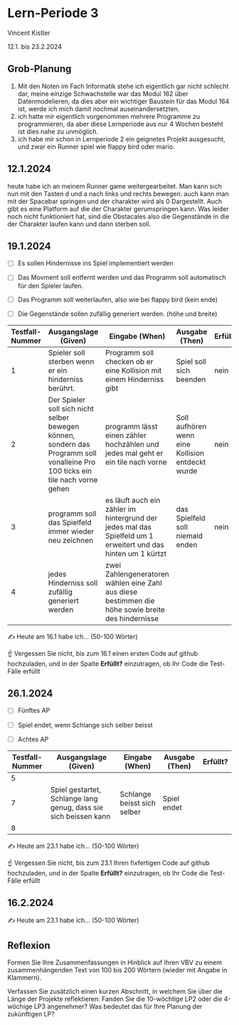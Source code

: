 # Lern-Periode 3

Vincent Kistler

12.1. bis 23.2.2024

## Grob-Planung

1. Mit den Noten im Fach Informatik stehe ich eigentlich gar nicht schlecht dar, meine einzige Schwachstelle war das Modul 162 über Datenmodelieren, da dies aber ein wichtiger Baustein für das Modul 164 ist, werde ich mich damit nochmal auseinandersetzten.
2. ich hatte mir eigentlich vorgenommen mehrere Programme zu programmieren, da aber diese Lernperiode aus nur 4 Wochen besteht ist dies nahe zu unmöglich.
3. ich habe mir schon in Lernperiode 2 ein geignetes Projekt ausgesucht, und zwar ein Runner spiel wie flappy bird oder mario.

## 12.1.2024

heute habe ich an meinem Runner game weitergearbeitet. Man kann sich nun mit den Tasten d und a nach links und rechts bewegen. auch kann man mit der Spacebar springen und der charakter wird als 0 Dargestellt. Auch gibt es eine Platform auf die der Charakter gerumspringen kann. Was leider noch nicht funktioniert hat, sind die Obstacales also die Gegenstände in die der Charakter laufen kann und dann sterben soll.

## 19.1.2024

- [ ] Es sollen Hindernisse ins Spiel implementiert werden
- [ ] Das Movment soll entfernt werden und das Programm soll automatisch für den Spieler laufen.
- [ ] Das Programm soll weiterlaufen, also wie bei flappy bird (kein ende)
- [ ] Die Gegenstände sollen zufällig generiert werden. (höhe und breite)
      

| Testfall-Nummer | Ausgangslage (Given) | Eingabe (When) | Ausgabe (Then) | Erfüllt? |
| --------------- | -------------------- | -------------- | -------------- | -------- |
| 1               |  Spieler soll sterben wenn er ein hinderniss berührt.                    |  Programm soll checken ob er eine Kollision mit einem Hinderniss gibt              |    Spiel soll sich beenden            | nein         |
| 2           |    Der Spieler soll sich nicht selber bewegen können, sondern das Programm soll vonalleine Pro 100 ticks ein tile nach vorne gehen                  |       programm lässt einen zähler hochzählen und jedes mal geht er ein tile nach vorne         |   Soll aufhören wenn eine Kollision entdeckt wurde             |  nein        |
| 3             |   programm soll das Spielfeld immer wieder neu zeichnen                   |   es läuft auch ein zähler im hintergrund der jedes mal das Spielfeld um 1 erweitert und das hinten um 1 kürtzt             |  das Spielfeld soll niemald enden              |   nein       |
| 4               | jedes Hinderniss soll zufällig generiert werden| zwei Zahlengeneratoren wählen eine Zahl aus diese bestimmen die höhe sowie breite des hindernisse|
✍️ Heute am 16.1 habe ich... (50-100 Wörter)

☝️ Vergessen Sie nicht, bis zum 16.1 einen ersten Code auf github hochzuladen, und in der Spalte **Erfüllt?** einzutragen, ob Ihr Code die Test-Fälle erfüllt

## 26.1.2024

- [ ] Fünftes AP
- [ ] Spiel endet, wenn Schlange sich selber beisst

- [ ] Achtes AP

| Testfall-Nummer | Ausgangslage (Given)                                         | Eingabe (When)              | Ausgabe (Then) | Erfüllt? |
| --------------- | ------------------------------------------------------------ | --------------------------- | -------------- | -------- |
| 5               |                                                              |                             |                |          |
| 7               | Spiel gestartet, Schlange lang genug, dass sie sich beissen kann | Schlange beisst sich selber | Spiel endet    |          |
| 8               |                                                              |                             |                |          |

✍️ Heute am 23.1 habe ich... (50-100 Wörter)

☝️ Vergessen Sie nicht, bis zum 23.1 Ihren fixfertigen Code auf github hochzuladen, und in der Spalte **Erfüllt?** einzutragen, ob Ihr Code die Test-Fälle erfüllt

## 16.2.2024

✍️ Heute am 23.1 habe ich... (50-100 Wörter)

## Reflexion

Formen Sie Ihre Zusammenfassungen in Hinblick auf Ihren VBV zu einem zusammenhängenden Text von 100 bis 200 Wörtern (wieder mit Angabe in Klammern).

Verfassen Sie zusätzlich einen kurzen Abschnitt, in welchem Sie über die Länge der Projekte reflektieren: Fanden Sie die 10-wöchtige LP2 oder die 4-wöchige LP3 angenehmer? Was bedeutet das für Ihre Planung der zukünftigen LP?
